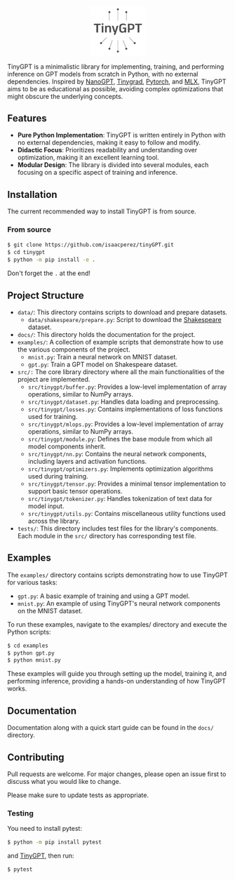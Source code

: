 <div align="center">

<picture>
  <source media="(prefers-color-scheme: light)">
  <img alt="tinygpt" src="/assests/logo.svg" width="25%" height="25%">
</picture>

</div>

TinyGPT is a minimalistic library for implementing, training, and performing inference on GPT models from scratch in Python, with no external dependencies. Inspired by [NanoGPT](https://github.com/karpathy/nanoGPT), [Tinygrad](https://github.com/tinygrad/tinygrad), [Pytorch](https://github.com/pytorch/pytorch), and [MLX](https://github.com/ml-explore/mlx), TinyGPT aims to be as educational as possible, avoiding complex optimizations that might obscure the underlying concepts.

## Features
- **Pure Python Implementation**: TinyGPT is written entirely in Python with no external dependencies, making it easy to follow and modify.
- **Didactic Focus**: Prioritizes readability and understanding over optimization, making it an excellent learning tool.
- **Modular Design**: The library is divided into several modules, each focusing on a specific aspect of training and inference.

## Installation
The current recommended way to install TinyGPT is from source.

### From source
```bash
$ git clone https://github.com/isaacperez/tinyGPT.git
$ cd tinygpt
$ python -m pip install -e .
```
Don't forget the `.` at the end!

## Project Structure
  - `data/`: This directory contains scripts to download and prepare datasets.
    - `data/shakespeare/prepare.py`: Script to download the [Shakespeare](https://github.com/karpathy/nanoGPT/tree/master/data/shakespeare) dataset.
  - `docs/`: This directory holds the documentation for the project.
  - `examples/`: A collection of example scripts that demonstrate how to use the various components of the project.
    - `mnist.py`: Train a neural network on MNIST dataset.
    - `gpt.py`: Train a GPT model on Shakespeare dataset.
  - `src/:` The core library directory where all the main functionalities of the project are implemented.
    - `src/tinygpt/buffer.py`: Provides a low-level implementation of array operations, similar to NumPy arrays.
    - `src/tinygpt/dataset.py`: Handles data loading and preprocessing.
    - `src/tinygpt/losses.py`: Contains implementations of loss functions used for training.
    - `src/tinygpt/mlops.py`: Provides a low-level implementation of array operations, similar to NumPy arrays.
    - `src/tinygpt/module.py`: Defines the base module from which all model components inherit.
    - `src/tinygpt/nn.py`: Contains the neural network components, including layers and activation functions.
    - `src/tinygpt/optimizers.py`: Implements optimization algorithms used during training.
    - `src/tinygpt/tensor.py`: Provides a minimal tensor implementation to support basic tensor operations.
    - `src/tinygpt/tokenizer.py`: Handles tokenization of text data for model input.
    - `src/tinygpt/utils.py`: Contains miscellaneous utility functions used across the library.
  - `tests/`: This directory includes test files for the library's components. Each module in the `src/` directory has corresponding test file.

## Examples
The `examples/` directory contains scripts demonstrating how to use TinyGPT for various tasks:

  - `gpt.py`: A basic example of training and using a GPT model.
  - `mnist.py`: An example of using TinyGPT's neural network components on the MNIST dataset.

To run these examples, navigate to the examples/ directory and execute the Python scripts:

```bash
$ cd examples
$ python gpt.py
$ python mnist.py
```

These examples will guide you through setting up the model, training it, and performing inference, providing a hands-on understanding of how TinyGPT works.

## Documentation
Documentation along with a quick start guide can be found in the `docs/` directory.

## Contributing
Pull requests are welcome. For major changes, please open an issue first to discuss what you would like to change.

Please make sure to update tests as appropriate.

### Testing
You need to install pytest:
```bash
$ python -m pip install pytest
```
and [TinyGPT](#installation), then run: 
```bash
$ pytest
```